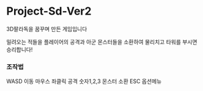 # Project-Sd-Ver2

3D팔라독을 꿈꾸며 만든 게임입니다

밀려오는 적들을 플레이어의 공격과 아군 몬스터들을 소환하여
물리치고 타워를 부시면 승리합니다!

### 조작법
WASD 이동
마우스 좌클릭 공격
숫자1,2,3 몬스터 소환
ESC 옵션메뉴
